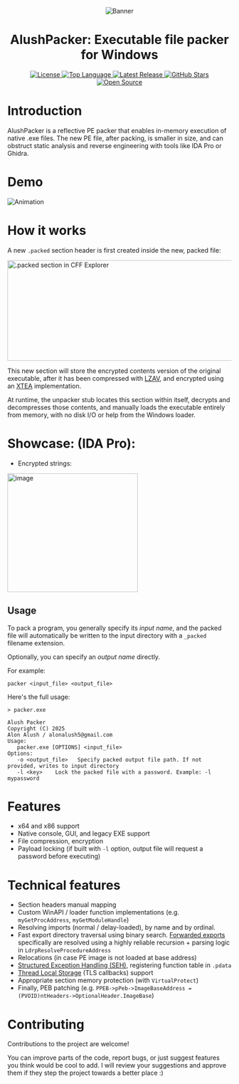 <p align="center">
    <img src="https://github.com/user-attachments/assets/474bebdd-6669-4143-89d3-ef7bab3ca08d" alt ="Banner"/>
  </a>
<h1 align="center">AlushPacker: Executable file packer for Windows</h1>
<p align="center">
  <a href="https://github.com/Alon-Alush/AlushPacker/blob/main/LICENSE">
    <img src="https://img.shields.io/github/license/Alon-Alush/AlushPacker?style=for-the-badge&color=blue" alt="License">
  </a>
  <a href="https://github.com/Alon-Alush/AlushPacker">
    <img src="https://img.shields.io/github/languages/top/Alon-Alush/AlushPacker?style=for-the-badge&logo=c&color=red" alt="Top Language">
  </a>
  <a href="https://github.com/Alon-Alush/AlushPacker/releases">
    <img src="https://img.shields.io/github/v/tag/Alon-Alush/AlushPacker?label=Release&style=for-the-badge&color=purple" alt="Latest Release">
  </a>
  <a href="https://github.com/Alon-Alush/AlushPacker/stargazers">
    <img src="https://img.shields.io/github/stars/Alon-Alush/AlushPacker?style=for-the-badge&color=yellow" alt="GitHub Stars">
  </a>
  <a href="https://opensource.org">
    <img src="https://img.shields.io/badge/Open%20Source-%E2%9D%A4-brightgreen.svg?style=for-the-badge" alt="Open Source">
  </a>
</p>

# Introduction

AlushPacker is a reflective PE packer that enables in-memory execution of native .exe files. The new PE file, after packing, is smaller in size, and can obstruct static analysis and reverse engineering with tools like IDA Pro or Ghidra.

 # Demo

![Animation](https://github.com/user-attachments/assets/bc89a043-370b-49f7-98bf-c46fc17e4107)

# How it works


A new `.packed` section header is first created inside the new, packed file:

<img width="773" height="226" alt=".packed section in CFF Explorer" src="https://github.com/user-attachments/assets/bbe667e0-3eb1-42d7-9c28-619477035dfe" />

This new section will store the encrypted contents version of the original executable, after it has been compressed with [LZAV](https://github.com/avaneev/lzav), and encrypted using an [XTEA](https://en.wikipedia.org/wiki/XTEA) implementation.

At runtime, the unpacker stub locates this section within itself, decrypts and decompresses those contents, and manually loads the executable entirely from memory, with no disk I/O or help from the Windows loader.


# Showcase: (IDA Pro):

- Encrypted strings:

<img width="293" height="267" alt="image" src="https://github.com/user-attachments/assets/3edc09ff-d389-4241-9e90-3bbc152cbfdb" /> 

## Usage

To pack a program, you generally specify its *input name*, and the packed file will automatically be written to the input directory with a `_packed` filename extension.

Optionally, you can specify an *output name* directly.

For example: 

```
packer <input_file> <output_file>
```

Here's the full usage:

```
> packer.exe

Alush Packer
Copyright (C) 2025
Alon Alush / alonalush5@gmail.com
Usage:
   packer.exe [OPTIONS] <input_file>
Options:
   -o <output_file>   Specify packed output file path. If not provided, writes to input directory
   -l <key>    Lock the packed file with a password. Example: -l mypassword
```

# Features

* x64 and x86 support
* Native console, GUI, and legacy EXE support
* File compression, encryption
* Payload locking (if built with `-l` option, output file will request a password before executing)
# Technical features
* Section headers manual mapping
* Custom WinAPI / loader function implementations (e.g. `myGetProcAddress`, `myGetModuleHandle`)
* Resolving imports (normal / delay-loaded), by name and by ordinal.
* Fast export directory traversal using binary search. [Forwarded exports](https://devblogs.microsoft.com/oldnewthing/20060719-24/?p=30473) specifically are resolved using a highly reliable recursion + parsing logic in `LdrpResolveProcedureAddress`
* Relocations (in case PE image is not loaded at base address)
* [Structured Exception Handling (SEH)](https://learn.microsoft.com/en-us/cpp/cpp/structured-exception-handling-c-cpp?view=msvc-170), registering function table in `.pdata`
* [Thread Local Storage](https://learn.microsoft.com/en-us/windows/win32/procthread/thread-local-storage) (TLS callbacks) support
* Appropriate section memory protection (with `VirtualProtect`)
* Finally, PEB patching (e.g. `PPEB->pPeb->ImageBaseAddress = (PVOID)ntHeaders->OptionalHeader.ImageBase`)

# Contributing

Contributions to the project are welcome!

You can improve parts of the code, report bugs, or just suggest features you think would be cool to add. I will review your suggestions and approve them if they step the project towards a better place :)

